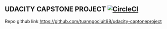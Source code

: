 ## UDACITY CAPSTONE PROJECT [![CircleCI](https://dl.circleci.com/status-badge/img/gh/tuanngociuit98/udacity-captoneproject/tree/main.svg?style=svg)](https://dl.circleci.com/status-badge/redirect/gh/tuanngociuit98/udacity-captoneproject/tree/main)

Repo github link
https://github.com/tuanngociuit98/udacity-captoneproject

